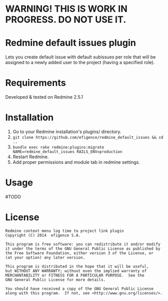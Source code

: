 # WARNING! THIS IS WORK IN PROGRESS. DO NOT USE IT.

# Redmine default issues plugin

Lets you create default issue with default subissues per role that will be assigned to a newly added user to the project (having a specified role).

# Requirements

Developed & tested on Redmine 2.5.1

# Installation

1. Go to your Redmine installation's plugins/ directory.
2. `git clone https://github.com/efigence/redmine_default_issues && cd ..`
3. `bundle exec rake redmine:plugins:migrate NAME=redmine_default_issues RAILS_ENV=production`
4. Restart Redmine.
5. Add proper permissions and module tab in redmine settings.

# Usage

#TODO

# License

    Redmine context menu log time to project link plugin
    Copyright (C) 2014  efigence S.A.

    This program is free software: you can redistribute it and/or modify
    it under the terms of the GNU General Public License as published by
    the Free Software Foundation, either version 3 of the License, or
    (at your option) any later version.

    This program is distributed in the hope that it will be useful,
    but WITHOUT ANY WARRANTY; without even the implied warranty of
    MERCHANTABILITY or FITNESS FOR A PARTICULAR PURPOSE.  See the
    GNU General Public License for more details.

    You should have received a copy of the GNU General Public License
    along with this program.  If not, see <http://www.gnu.org/licenses/>.
